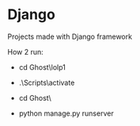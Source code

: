 # Django
Projects made with Django framework



How 2 run:

- cd Ghost\lolp1
- .\Scripts\activate

- cd Ghost\
- python manage.py runserver